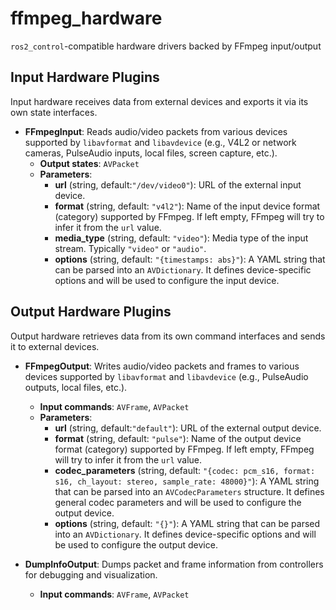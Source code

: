 # ffmpeg_hardware

`ros2_control`-compatible hardware drivers backed by FFmpeg input/output

## Input Hardware Plugins

Input hardware receives data from external devices and exports it via its own state interfaces.

* **FFmpegInput**: Reads audio/video packets from various devices supported by `libavformat` and `libavdevice` (e.g., V4L2 or network cameras, PulseAudio inputs, local files, screen capture, etc.).
  * **Output states**: `AVPacket`
  * **Parameters**:
    * **url** (string, default:`"/dev/video0"`): URL of the external input device.
    * **format** (string, default: `"v4l2"`): Name of the input device format (category) supported by FFmpeg. If left empty, FFmpeg will try to infer it from the `url` value.
    * **media_type** (string, default: `"video"`): Media type of the input stream. Typically `"video"` or `"audio"`.
    * **options** (string, default: `"{timestamps: abs}"`): A YAML string that can be parsed into an `AVDictionary`. It defines device-specific options and will be used to configure the input device.

## Output Hardware Plugins

Output hardware retrieves data from its own command interfaces and sends it to external devices.

* **FFmpegOutput**: Writes audio/video packets and frames to various devices supported by `libavformat` and `libavdevice` (e.g., PulseAudio outputs, local files, etc.).
  * **Input commands**: `AVFrame`, `AVPacket`
  * **Parameters**:
    * **url** (string, default:`"default"`): URL of the external output device.
    * **format** (string, default: `"pulse"`): Name of the output device format (category) supported by FFmpeg. If left empty, FFmpeg will try to infer it from the `url` value.
    * **codec_parameters** (string, default: `"{codec: pcm_s16, format: s16, ch_layout: stereo, sample_rate: 48000}"`): A YAML string that can be parsed into an `AVCodecParameters` structure. It defines general codec parameters and will be used to configure the output device.
    * **options** (string, default: `"{}"`): A YAML string that can be parsed into an `AVDictionary`. It defines device-specific options and will be used to configure the output device.
    
* **DumpInfoOutput**: Dumps packet and frame information from controllers for debugging and visualization.
  * **Input commands**: `AVFrame`, `AVPacket`